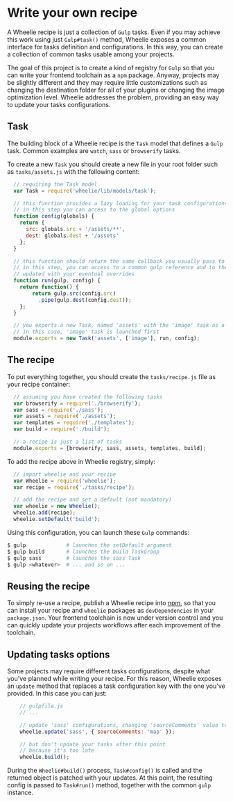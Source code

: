 # Write your own recipe

A Wheelie recipe is just a collection of ``Gulp`` tasks. Even if you may achieve this work using just ``Gulp#task()``
method, Wheelie exposes a common interface for tasks definition and configurations. In this way, you can
create a collection of common tasks usable among your projects.

The goal of this project is to create a kind of registry for ``Gulp`` so that you can write your frontend toolchain
as a ``npm`` package. Anyway, projects may be slightly different and they may require little customizations such as
changing the destination folder for all of your plugins or changing the image optimization level.
Wheelie addresses the problem, providing an easy way to update your tasks configurations.

## Task

The building block of a Wheelie recipe is the ``Task`` model that defines a ``Gulp`` task. Common examples
are ``watch``, ``sass`` or ``browserify`` tasks.

To create a new ``Task`` you should create a new file in your root folder such as ``tasks/assets.js`` with
the following content:

```javascript
  // requiring the Task model
  var Task = require('wheelie/lib/models/task');

  // this function provides a lazy loading for your task configurations;
  // in this step you can access to the global options
  function config(globals) {
    return {
      src: globals.src + '/assets/**',
      dest: globals.dest + '/assets'
    };
  }

  // this function should return the same callback you usually pass to gulp.task();
  // in this step, you can access to a common gulp reference and to the Task configuration
  // updated with your eventual overrides
  function run(gulp, config) {
    return function() {
        return gulp.src(config.src)
          .pipe(gulp.dest(config.dest));
    };
  }

  // you exports a new Task, named 'assets' with the 'image' task as a dependency;
  // in this case, 'image' task is launched first
  module.exports = new Task('assets', ['image'], run, config);
```

## The recipe

To put everything together, you should create the ``tasks/recipe.js`` file
as your recipe container:

```javascript
  // assuming you have created the following tasks
  var browserify = require('./browserify');
  var sass = require('./sass');
  var assets = require('./assets');
  var templates = require('./templates');
  var build = require('./build');

  // a recipe is just a list of tasks
  module.exports = [browserify, sass, assets, templates, build];
```

To add the recipe above in Wheelie registry, simply:

```javascript
  // import wheelie and your recipe
  var Wheelie = require('wheelie');
  var recipe = require('./tasks/recipe');

  // add the recipe and set a default (not mandatory)
  var wheelie = new Wheelie();
  wheelie.add(recipe);
  wheelie.setDefault('build');
```

Using this configuration, you can launch these ``Gulp`` commands:

```bash
$ gulp             # launches the setDefault argument
$ gulp build       # launches the build TaskGroup
$ gulp sass        # launches the sass Task
$ gulp <whatever>  # ... and so on ...
```

## Reusing the recipe

To simply re-use a recipe, publish a Wheelie recipe into [npm][npm], so that you can install your recipe and
``wheelie`` packages as ``devDependencies`` in your ``package.json``. Your frontend toolchain is now under
version control and you can quickly update your projects workflows after each improvement of the toolchain.

[npm]: https://www.npmjs.com/

## Updating tasks options

Some projects may require different tasks configurations, despite what you've planned while writing your recipe.
For this reason, Wheelie exposes an ``update`` method that replaces a task configuration key with the one you've
provided. In this case you can just:

```javascript
    // gulpfile.js
    // ...

    // update 'sass' configurations, changing 'sourceComments' value to 'map'
    wheelie.update('sass', { sourceComments: 'map' });

    // but don't update your tasks after this point
    // because it's too late
    wheelie.build();
```

During the ``Wheelie#build()`` process, ``Task#config()`` is called and the returned object is patched with your
updates. At this point, the resulting config is passed to ``Task#run()`` method, together with the common ``gulp``
instance.
